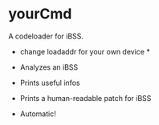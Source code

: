 yourCmd
=======

A codeloader for iBSS.
* change loadaddr for your own device *

* Analyzes an iBSS
* Prints useful infos
* Prints a human-readable patch for iBSS
* Automatic!
